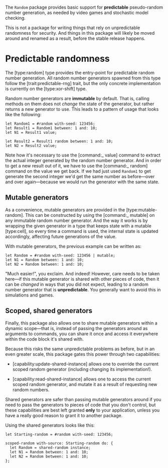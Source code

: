 The `Random` package provides basic support for **predictable**
pseudo-random number generation, as needed by video games and
stochastic model checking.

This is not a package for writing things that rely on unpredictable
randomness for security. And things in this package will likely be
moved around and renamed as a result, before the stable release happens.

# Predictable randomness

The [type:random] type provides the entry-point for predictable
random number generation. All random number generators spawned
from this type follow the [trait:predictable-rng] trait, but the
only concrete implementation is currently on the [type:xor-shift]
type.

Random number generators are **immutable** by default. That is,
calling methods on them does not _change_ the state of the generator,
but rather returns a new generator to use. This leads to a pattern
of usage that looks like the following:

    let Random1 = #random with-seed: 123456;
    let Result1 = Random1 between: 1 and: 10;
    let N1 = Result1 value;

    let Result2 = Result1 random between: 1 and: 10;
    let N2 = Result2 value;

Note how it's necessary to use the [command:_ value] command to extract
the actual integer generated by the random number generator. And in order
to get a new result out of it, we have to use the [command:_ random] command
on the value we get back. If we had just used `Random1` to get generate
the second integer we'd get the same number as before—over and over
again—because we would run the generator with the same state.

## Mutable generators

As a convenience, mutable generators are provided in the [type:mutable-random].
This can be constructed by using the [command:_ mutable] on any immutable
random number generator. And the way it works is by wrapping the given
generator in a type that keeps state with a mutable [type:cell], so every
time a command is used, the internal state is updated accordingly, affecting
future generations of the value.

With mutable generators, the previous example can be written as:

    let Random = #random with-seed: 123456 | mutable;
    let N1 = Random between: 1 and: 10;
    let N2 = Random between: 1 and: 10;

"Much easier!", you exclaim. And indeed! However, care needs to be taken
here—if this mutable generator is shared with other pieces of code, then
it can be _changed_ in ways that you did not expect, leading to a random
number generator that is **unpredictable**. You generally want to avoid
this in simulations and games.

## Scoped, shared generators

Finally, this package also allows one to share mutable generators within
a dynamic scope—that is, instead of passing the generators around as
arguments to commands, you can share it once and access it everywhere
within the code block it's shared with.

Because this risks the same unpredictable problems as before, but in
an even greater scale, this package gates this power through two
capabilities:

- [capability:update-shared-instance] allows one to override the
  current scoped random generator (including changing its implementation!).

- [capability:read-shared-instance] allows one to access the current
  scoped random generator, and mutate it as a result of requesting new
  random numbers.

Shared generators are safer than passing mutable generators around
if you need to pass the generators to pieces of code that you don't
control, but these capabilities are best left granted **only** to your
application, unless you have a really good reason to grant it to
another package.

Using the shared generators looks like this:

    let Starting-random = #random with-seed: 123456;

    scoped-random with-source: Starting-random do: {
      let Random = shared-random instance;
      let N1 = Random between: 1 and: 10;
      let N2 = Random between: 1 and: 10;
    };
